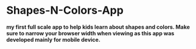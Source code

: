 # Shapes-N-Colors-App
**my first full scale app to help kids learn about shapes and colors. Make sure to narrow your browser width when viewing as this app was developed mainly for mobile device.**
